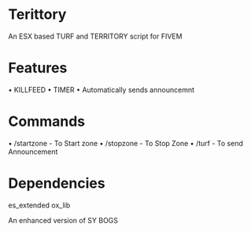 # Terittory
An ESX based TURF and TERRITORY script for FIVEM

# Features 
• KILLFEED
• TIMER
• Automatically sends announcemnt

# Commands
• /startzone - To Start zone
• /stopzone - To Stop Zone
• /turf - To send Announcement

# Dependencies 
  es_extended
  ox_lib


An enhanced version of SY BOGS
